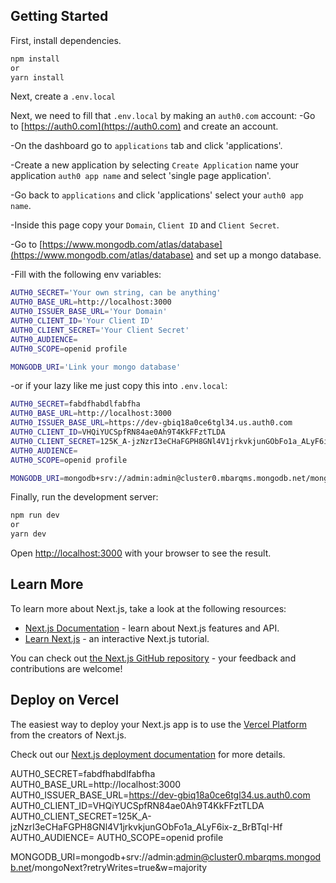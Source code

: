 ## Getting Started
First, install dependencies.
```bash
npm install
or
yarn install

```

Next, create a 
```.env.local```

Next, we need to fill that ```.env.local``` by making an ```auth0.com``` account:
-Go to [https://auth0.com](https://auth0.com) and create an account.

-On the dashboard go to ```applications``` tab and click 'applications'.

-Create a new application by selecting ```Create Application``` name your application ```auth0 app name``` and select 'single page application'.

-Go back to ```applications``` and click 'applications' select your ```auth0 app name```.

-Inside this page copy your ```Domain```, ```Client ID``` and ```Client Secret```.

-Go to [https://www.mongodb.com/atlas/database](https://www.mongodb.com/atlas/database) and set up a mongo database.

-Fill with the following env variables:
```bash
AUTH0_SECRET='Your own string, can be anything'
AUTH0_BASE_URL=http://localhost:3000
AUTH0_ISSUER_BASE_URL='Your Domain'
AUTH0_CLIENT_ID='Your Client ID'
AUTH0_CLIENT_SECRET='Your Client Secret'
AUTH0_AUDIENCE=
AUTH0_SCOPE=openid profile

MONGODB_URI='Link your mongo database'
```
-or if your lazy like me just copy this into ```.env.local```:
```bash
AUTH0_SECRET=fabdfhabdlfabfha
AUTH0_BASE_URL=http://localhost:3000
AUTH0_ISSUER_BASE_URL=https://dev-gbiq18a0ce6tgl34.us.auth0.com
AUTH0_CLIENT_ID=VHQiYUCSpfRN84ae0Ah9T4KkFFztTLDA
AUTH0_CLIENT_SECRET=125K_A-jzNzrI3eCHaFGPH8GNl4V1jrkvkjunGObFo1a_ALyF6ix-z_BrBTqI-Hf
AUTH0_AUDIENCE=
AUTH0_SCOPE=openid profile

MONGODB_URI=mongodb+srv://admin:admin@cluster0.mbarqms.mongodb.net/mongoNext?retryWrites=true&w=majority

```

Finally, run the development server:

```bash
npm run dev
or
yarn dev

```

Open [http://localhost:3000](http://localhost:3000) with your browser to see the result.


## Learn More

To learn more about Next.js, take a look at the following resources:

- [Next.js Documentation](https://nextjs.org/docs) - learn about Next.js features and API.
- [Learn Next.js](https://nextjs.org/learn) - an interactive Next.js tutorial.

You can check out [the Next.js GitHub repository](https://github.com/vercel/next.js/) - your feedback and contributions are welcome!

## Deploy on Vercel

The easiest way to deploy your Next.js app is to use the [Vercel Platform](https://vercel.com/new?utm_medium=default-template&filter=next.js&utm_source=create-next-app&utm_campaign=create-next-app-readme) from the creators of Next.js.

Check out our [Next.js deployment documentation](https://nextjs.org/docs/deployment) for more details.



AUTH0_SECRET=fabdfhabdlfabfha
AUTH0_BASE_URL=http://localhost:3000
AUTH0_ISSUER_BASE_URL=https://dev-gbiq18a0ce6tgl34.us.auth0.com
AUTH0_CLIENT_ID=VHQiYUCSpfRN84ae0Ah9T4KkFFztTLDA
AUTH0_CLIENT_SECRET=125K_A-jzNzrI3eCHaFGPH8GNl4V1jrkvkjunGObFo1a_ALyF6ix-z_BrBTqI-Hf
AUTH0_AUDIENCE=
AUTH0_SCOPE=openid profile

MONGODB_URI=mongodb+srv://admin:admin@cluster0.mbarqms.mongodb.net/mongoNext?retryWrites=true&w=majority

